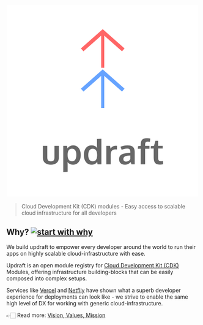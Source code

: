 <p align="center">
  <img src="https://raw.githubusercontent.com/aGuyNamedJonas/updraft/master/design/updraft-logo-text-color.svg" alt="Sublime's custom image"/>
</p>

> Cloud Development Kit (CDK) modules - Easy access to scalable cloud infrastructure for all developers

## Why? [![start with why](https://img.shields.io/badge/start%20with-why%3F-brightgreen.svg?style=flat)](http://www.ted.com/talks/simon_sinek_how_great_leaders_inspire_action)

We build updraft to empower every developer around the world to run their apps on highly scalable cloud-infrastructure with ease.

Updraft is an open module registry for [Cloud Development Kit (CDK)](https://github.com/aws/aws-cdk) Modules, offering infrastructure building-blocks that can be easily composed into complex setups.

Services like [Vercel](https://vercel.com/dashboard) and [Netfliy](https://www.netlify.com/) have shown what a superb developer experience for deployments can look like - we strive to enable the same high level of DX for working with generic cloud-infrastructure.

👉🏻 Read more: [Vision, Values, Mission](/docs/VisionValuesMission.md)
